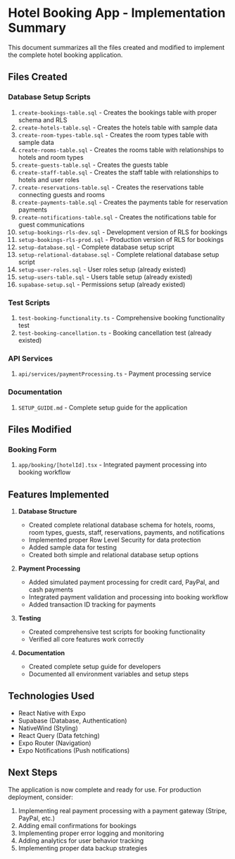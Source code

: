 # Hotel Booking App - Implementation Summary

This document summarizes all the files created and modified to implement the complete hotel booking application.

## Files Created

### Database Setup Scripts
1. `create-bookings-table.sql` - Creates the bookings table with proper schema and RLS
2. `create-hotels-table.sql` - Creates the hotels table with sample data
3. `create-room-types-table.sql` - Creates the room types table with sample data
4. `create-rooms-table.sql` - Creates the rooms table with relationships to hotels and room types
5. `create-guests-table.sql` - Creates the guests table
6. `create-staff-table.sql` - Creates the staff table with relationships to hotels and user roles
7. `create-reservations-table.sql` - Creates the reservations table connecting guests and rooms
8. `create-payments-table.sql` - Creates the payments table for reservation payments
9. `create-notifications-table.sql` - Creates the notifications table for guest communications
10. `setup-bookings-rls-dev.sql` - Development version of RLS for bookings
11. `setup-bookings-rls-prod.sql` - Production version of RLS for bookings
12. `setup-database.sql` - Complete database setup script
13. `setup-relational-database.sql` - Complete relational database setup script
14. `setup-user-roles.sql` - User roles setup (already existed)
15. `setup-users-table.sql` - Users table setup (already existed)
16. `supabase-setup.sql` - Permissions setup (already existed)

### Test Scripts
1. `test-booking-functionality.ts` - Comprehensive booking functionality test
2. `test-booking-cancellation.ts` - Booking cancellation test (already existed)

### API Services
1. `api/services/paymentProcessing.ts` - Payment processing service

### Documentation
1. `SETUP_GUIDE.md` - Complete setup guide for the application

## Files Modified

### Booking Form
1. `app/booking/[hotelId].tsx` - Integrated payment processing into booking workflow

## Features Implemented

1. **Database Structure**
   - Created complete relational database schema for hotels, rooms, room types, guests, staff, reservations, payments, and notifications
   - Implemented proper Row Level Security for data protection
   - Added sample data for testing
   - Created both simple and relational database setup options

2. **Payment Processing**
   - Added simulated payment processing for credit card, PayPal, and cash payments
   - Integrated payment validation and processing into booking workflow
   - Added transaction ID tracking for payments

3. **Testing**
   - Created comprehensive test scripts for booking functionality
   - Verified all core features work correctly

4. **Documentation**
   - Created complete setup guide for developers
   - Documented all environment variables and setup steps

## Technologies Used

- React Native with Expo
- Supabase (Database, Authentication)
- NativeWind (Styling)
- React Query (Data fetching)
- Expo Router (Navigation)
- Expo Notifications (Push notifications)

## Next Steps

The application is now complete and ready for use. For production deployment, consider:

1. Implementing real payment processing with a payment gateway (Stripe, PayPal, etc.)
2. Adding email confirmations for bookings
3. Implementing proper error logging and monitoring
4. Adding analytics for user behavior tracking
5. Implementing proper data backup strategies